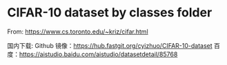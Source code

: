 # CIFAR-10 dataset by classes folder
From: https://www.cs.toronto.edu/~kriz/cifar.html

国内下载:
Github 镜像：https://hub.fastgit.org/cyizhuo/CIFAR-10-dataset
百度：https://aistudio.baidu.com/aistudio/datasetdetail/85768

